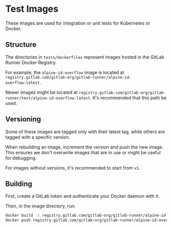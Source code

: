 # Test Images

These images are used for integration or unit tests for Kubernetes or Docker.

## Structure

The directories in `tests/dockerfiles` represent images hosted in the GitLab Runner Docker Registry.

For example, the `alpine-id-overflow` image is located at `registry.gitlab.com/gitlab-org/gitlab-runner/alpine-id-overflow:latest`.

Newer images might be located at `registry.gitlab.com/gitlab-org/gitlab-runner/test/alpine-id-overflow:latest`. It's recommended that this path be used.

## Versioning

Some of these images are tagged only with their latest tag, while others are tagged with a specific version.

When rebuilding an image, increment the version and push the new image. This ensures we don't overwrite images that are in use or might be useful for debugging.

For images without versions, it's recommended to start from `v1`.

## Building

First, create a GitLab token and authenticate your Docker daemon with it.

Then, in the image directory, run:

```bash
docker build -t registry.gitlab.com/gitlab-org/gitlab-runner/alpine-id-overflow:v1 .
docker push registry.gitlab.com/gitlab-org/gitlab-runner/alpine-id-overflow:v1
```